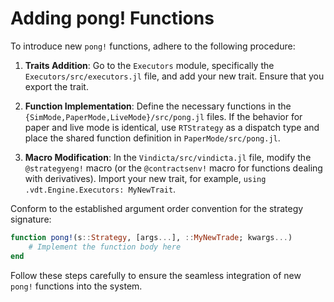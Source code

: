 # Adding pong! Functions

To introduce new `pong!` functions, adhere to the following procedure:

1. **Traits Addition**: Go to the `Executors` module, specifically the `Executors/src/executors.jl` file, and add your new trait. Ensure that you export the trait.

2. **Function Implementation**: Define the necessary functions in the `{SimMode,PaperMode,LiveMode}/src/pong.jl` files. If the behavior for paper and live mode is identical, use `RTStrategy` as a dispatch type and place the shared function definition in `PaperMode/src/pong.jl`.

3. **Macro Modification**: In the `Vindicta/src/vindicta.jl` file, modify the `@strategyeng!` macro (or the `@contractsenv!` macro for functions dealing with derivatives). Import your new trait, for example, `using .vdt.Engine.Executors: MyNewTrait`.

Conform to the established argument order convention for the strategy signature:

```julia
function pong!(s::Strategy, [args...], ::MyNewTrade; kwargs...)
    # Implement the function body here
end
```

Follow these steps carefully to ensure the seamless integration of new `pong!` functions into the system.